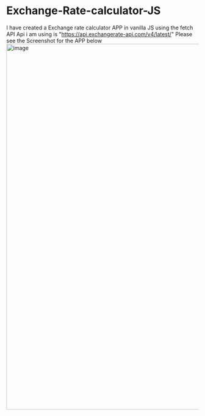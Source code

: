 # Exchange-Rate-calculator-JS
I have created a Exchange rate calculator APP in vanilla JS using the fetch API
Api i am using is "https://api.exchangerate-api.com/v4/latest/"
Please see the Screenshot for the APP below
<img width="955" alt="image" src="https://github.com/dhankhardeepak/Exchange-Rate-calculator-JS/assets/58414233/da558b00-b30c-4719-87bf-dbfcd532e698">

